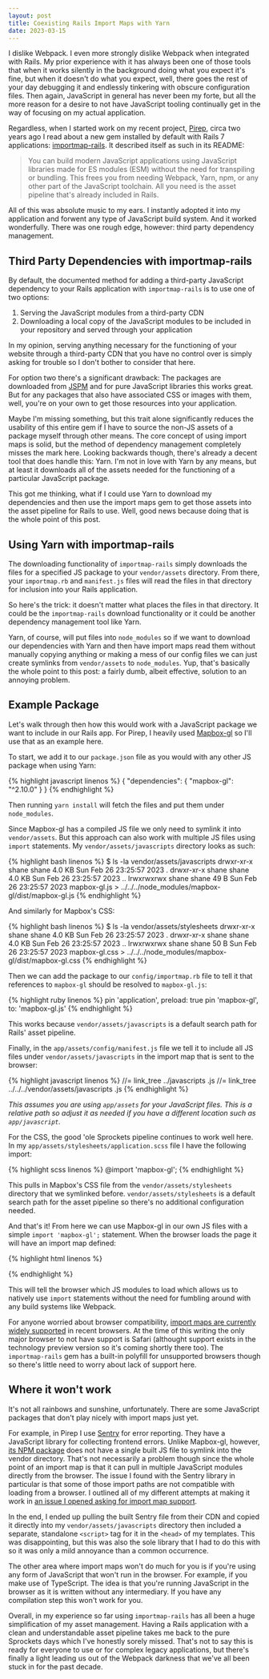 ```yaml
---
layout: post
title: Coexisting Rails Import Maps with Yarn
date: 2023-03-15
---
```


I dislike Webpack. I even more strongly dislike Webpack when integrated with Rails. My prior experience with it has always been one of those tools that when it works silently in the background doing what you expect it's fine, but when it doesn't do what you expect, well, there goes the rest of your day debugging it and endlessly tinkering with obscure configuration files. Then again, JavaScript in general has never been my forte, but all the more reason for a desire to not have JavaScript tooling continually get in the way of focusing on my actual application.

Regardless, when I started work on my recent project, [Pirep](https://pirep.io), circa two years ago I read about a new gem installed by default with Rails 7 applications: [importmap-rails](https://github.com/rails/importmap-rails). It described itself as such in its README:

> You can build modern JavaScript applications using JavaScript libraries made for ES modules (ESM) without the need for transpiling or bundling. This frees you from needing Webpack, Yarn, npm, or any other part of the JavaScript toolchain. All you need is the asset pipeline that's already included in Rails.

All of this was absolute music to my ears. I instantly adopted it into my application and forwent any type of JavaScript build system. And it worked wonderfully. There was one rough edge, however: third party dependency management.

<!--more-->

## Third Party Dependencies with importmap-rails

By default, the documented method for adding a third-party JavaScript dependency to your Rails application with `importmap-rails` is to use one of two options:

1. Serving the JavaScript modules from a third-party CDN
1. Downloading a local copy of the JavaScript modules to be included in your repository and served through your application

In my opinion, serving anything necessary for the functioning of your website through a third-party CDN that you have no control over is simply asking for trouble so I don't bother to consider that here.

For option two there's a significant drawback: The packages are downloaded from [JSPM](https://jspm.org/) and for pure JavaScript libraries this works great. But for any packages that also have associated CSS or images with them, well, you're on your own to get those resources into your application.

Maybe I'm missing something, but this trait alone significantly reduces the usability of this entire gem if I have to source the non-JS assets of a package myself through other means. The core concept of using import maps is solid, but the method of dependency management completely misses the mark here. Looking backwards though, there's already a decent tool that does handle this: Yarn. I'm not in love with Yarn by any means, but at least it downloads all of the assets needed for the functioning of a particular JavaScript package.

This got me thinking, what if I could use Yarn to download my dependencies and then use the import maps gem to get those assets into the asset pipeline for Rails to use. Well, good news because doing that is the whole point of this post.

## Using Yarn with importmap-rails

The downloading functionality of `importmap-rails` simply downloads the files for a specified JS package to your `vendor/assets` directory. From there, your `importmap.rb` and `manifest.js` files will read the files in that directory for inclusion into your Rails application.

So here's the trick: it doesn't matter what places the files in that directory. It could be the `importmap-rails` download functionality or it could be another dependency management tool like Yarn.

Yarn, of course, will put files into `node_modules` so if we want to download our dependencies with Yarn and then have import maps read them without manually copying anything or making a mess of our config files we can just create symlinks from `vendor/assets` to `node_modules`. Yup, that's basically the whole point to this post: a fairly dumb, albeit effective, solution to an annoying problem.

## Example Package

Let's walk through then how this would work with a JavaScript package we want to include in our Rails app. For Pirep, I heavily used [Mapbox-gl](https://www.npmjs.com/package/mapbox-gl) so I'll use that as an example here.

To start, we add it to our `package.json` file as you would with any other JS package when using Yarn:

{% highlight javascript linenos %}
{
  "dependencies": {
    "mapbox-gl": "^2.10.0"
  }
}
{% endhighlight %}

Then running `yarn install` will fetch the files and put them under `node_modules`.

Since Mapbox-gl has a compiled JS file we only need to symlink it into `vendor/assets`. But this approach can also work with multiple JS files using `import` statements. My `vendor/assets/javascripts` directory looks as such:

{% highlight bash linenos %}
$ ls -la vendor/assets/javascripts
drwxr-xr-x shane shane 4.0 KB Sun Feb 26 23:25:57 2023 .
drwxr-xr-x shane shane 4.0 KB Sun Feb 26 23:25:57 2023 ..
lrwxrwxrwx shane shane  49 B  Sun Feb 26 23:25:57 2023 mapbox-gl.js > ../../../node_modules/mapbox-gl/dist/mapbox-gl.js
{% endhighlight %}

And similarly for Mapbox's CSS:

{% highlight bash linenos %}
$ ls -la vendor/assets/stylesheets
drwxr-xr-x shane shane 4.0 KB Sun Feb 26 23:25:57 2023 .
drwxr-xr-x shane shane 4.0 KB Sun Feb 26 23:25:57 2023 ..
lrwxrwxrwx shane shane  50 B  Sun Feb 26 23:25:57 2023 mapbox-gl.css > ../../../node_modules/mapbox-gl/dist/mapbox-gl.css
{% endhighlight %}

Then we can add the package to our `config/importmap.rb` file to tell it that references to `mapbox-gl` should be resolved to `mapbox-gl.js`:

{% highlight ruby linenos %}
pin 'application', preload: true
pin 'mapbox-gl', to: 'mapbox-gl.js'
{% endhighlight %}

This works because `vendor/assets/javascripts` is a default search path for Rails' asset pipeline.

Finally, in the `app/assets/config/manifest.js` file we tell it to include all JS files under `vendor/assets/javascripts` in the import map that is sent to the browser:

{% highlight javascript linenos %}
//= link_tree ../javascripts .js
//= link_tree ../../../vendor/assets/javascripts .js
{% endhighlight %}

*This assumes you are using `app/assets` for your JavaScript files. This is a relative path so adjust it as needed if you have a different location such as `app/javascript`.*

For the CSS, the good 'ole Sprockets pipeline continues to work well here. In my `app/assets/stylesheets/application.scss` file I have the following import:

{% highlight scss linenos %}
@import 'mapbox-gl';
{% endhighlight %}

This pulls in Mapbox's CSS file from the `vendor/assets/stylesheets` directory that we symlinked before. `vendor/assets/stylesheets` is a default search path for the asset pipeline so there's no additional configuration needed.

And that's it! From here we can use Mapbox-gl in our own JS files with a simple `import 'mapbox-gl';` statement. When the browser loads the page it will have an import map defined:

{% highlight html linenos %}
<script type="importmap" data-turbo-track="reload" nonce="P6km21BKVZz6fWe52Z0eae9iEd1Du2jBG+UW5UVKdQ4=">{
  "imports": {
    "application": "https://cdn.pirep.io/assets/application-c6ab36beca07f0adacc25acb300bd176b60316e3c3b436d3ef30f07818b9a4e6.js",
    "mapbox-gl": "https://cdn.pirep.io/assets/mapbox-gl-945cb90660c81cfd8dc80d59a1ae0b69e43748888e5e63bcf16643a05a24315f.js",
  }
}</script>
{% endhighlight %}

This will tell the browser which JS modules to load which allows us to natively use `import` statements without the need for fumbling around with any build systems like Webpack.

For anyone worried about browser compatibility, [import maps are currently widely supported](https://caniuse.com/import-maps) in recent browsers. At the time of this writing the only major browser to not have support is Safari (althought support exists in the technology preview version so it's coming shortly there too). The `importmap-rails` gem has a built-in polyfill for unsupported browsers though so there's little need to worry about lack of support here.

## Where it won't work

It's not all rainbows and sunshine, unfortunately. There are some JavaScript packages that don't play nicely with import maps just yet.

For example, in Pirep I use [Sentry](https://sentry.io) for error reporting. They have a JavaScript library for collecting frontend errors. Unlike Mapbox-gl, however, [its NPM package](https://www.npmjs.com/package/@sentry/browser) does not have a single built JS file to symlink into the vendor directory. That's not necessarily a problem though since the whole point of an import map is that it can pull in multiple JavaScript modules directly from the browser. The issue I found with the Sentry library in particular is that some of those import paths are not compatible with loading from a browser. I outlined all of my different attempts at making it work in [an issue I opened asking for import map support](https://github.com/getsentry/sentry-javascript/issues/6141).

In the end, I ended up pulling the built Sentry file from their CDN and copied it directly into my `vendor/assets/javascripts` directory then included a separate, standalone `<script>` tag for it in the `<head>` of my templates. This was disappointing, but this was also the sole library that I had to do this with so it was only a mild annoyance than a common occurrence.

The other area where import maps won't do much for you is if you're using any form of JavaScript that won't run in the browser. For example, if you make use of TypeScript. The idea is that you're running JavaScript in the browser as it is written without any intermediary. If you have any compilation step this won't work for you.

Overall, in my experience so far using `importmap-rails` has all been a huge simplification of my asset management. Having a Rails application with a clean and understandable asset pipeline takes me back to the pure Sprockets days which I've honestly sorely missed. That's not to say this is ready for everyone to use or for complex legacy applications, but there's finally a light leading us out of the Webpack darkness that we've all been stuck in for the past decade.
